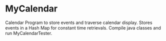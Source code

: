 # MyCalendar
Calendar Program to store events and traverse calendar display. Stores events in a Hash Map for constant time retrievals.
Compile java classes and run MyCalendarTester.
